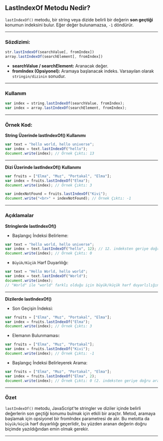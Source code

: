 ## LastIndexOf Metodu Nedir?

`lastIndexOf()` metodu, bir string veya dizide belirli bir değerin **son geçtiği** konumun indeksini bulur. Eğer değer bulunamazsa, `-1` döndürür.

---

### Sözdizimi:

```javascript
str.lastIndexOf(searchValue[, fromIndex])
array.lastIndexOf(searchElement[, fromIndex])
```

- **searchValue / searchElement:** Aranacak değer.
- **fromIndex (Opsiyonel):** Aramaya başlanacak indeks. Varsayılan olarak `stringin/dizinin` sonudur.

---

### Kullanım

```javascript
var index = string.lastIndexOf(searchValue, fromIndex);
var index = array.lastIndexOf(searchElement, fromIndex);
```

---

### Örnek Kod:

**String Üzerinde lastIndexOf() Kullanımı**

```javascript
var text = "hello world, hello universe";
var index = text.lastIndexOf("hello");
document.write(index); // Örnek Çıktı: 13
```

---

**Dizi Üzerinde lastIndexOf() Kullanımı**

```javascript
var fruits = ["Elma", "Muz", "Portakal", "Elma"];
var index = fruits.lastIndexOf("Elma");
document.write(index); // Örnek Çıktı: 3

var indexNotFound = fruits.lastIndexOf("Kivi");
document.write("<br>" + indexNotFound); // Örnek Çıktı: -1

```

---

### Açıklamalar

**Stringlerde lastIndexOf()**

- Başlangıç İndeksi Belirleme:

```javascript
var text = "hello world, hello universe";
var index = text.lastIndexOf("hello", 12); // 12. indeksten geriye doğru arar
document.write(index); // Örnek Çıktı: 0

```
- `Büyük/Küçük` Harf Duyarlılığı:

```javascript
var text = "Hello World, hello world";
var index = text.lastIndexOf("World");
document.write(index); 
// "World" ile "world" farklı olduğu için büyük/küçük harf duyarlılığına dikkat!

```

---

**Dizilerde lastIndexOf()**

- Son Geçişin İndeksi:

```javascript
var fruits = ["Elma", "Muz", "Portakal", "Elma"];
var index = fruits.lastIndexOf("Elma");
document.write(index); // Örnek Çıktı: 3

```

- Elemanın Bulunmaması:

```javascript
var fruits = ["Elma", "Muz", "Portakal"];
var index = fruits.lastIndexOf("Kivi");
document.write(index); // Örnek Çıktı: -1

```

- Başlangıç İndeksi Belirleyerek Arama:

```javascript
var fruits = ["Elma", "Muz", "Portakal", "Elma"];
var index = fruits.lastIndexOf("Elma", 2);
document.write(index); // Örnek Çıktı: 0 (2. indeksten geriye doğru arar)

```

---

### Özet

`lastIndexOf()` metodu, JavaScript'te stringler ve diziler içinde belirli değerlerin son geçtiği konumu bulmak için etkili bir araçtır. Metod, aramaya başlamak için opsiyonel bir fromIndex parametresi de alır. Bu metotta da `büyük/küçük` harf duyarlılığı geçerlidir, bu yüzden aranan değerin doğru biçimde yazıldığından emin olmak gerekir.

---
